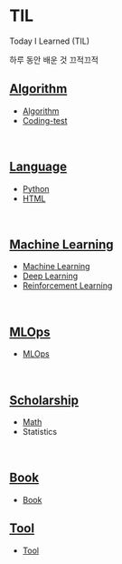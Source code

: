 # TIL
Today I Learned (TIL)

하루 동안 배운 것 끄적끄적

## [Algorithm](./Algorithm/)
- [Algorithm](./Algorithm/algorithm.md)
- [Coding-test](./Algorithm/coding-test.md)
<br>

## [Language](./Language/)
- [Python](./Language/python.md)
- [HTML](./Language/html.md)
<br>

## [Machine Learning](./ML/)
- [Machine Learning](./ML/ml.md)
- [Deep Learning](./ML/DL/dl.md)
- [Reinforcement Learning](./ML/RL/rl.md)
<br>

## [MLOps](./MLOps/)
- [MLOps](./MLOps/mlops.md)
<br>

## [Scholarship](./Scholarship)
- [Math](./Scholarship/Math/math.md)
- Statistics
<br>

## [Book](./Book/)
- [Book](./Book/book.md)

## [Tool](./Tool/)
- [Tool](./Tool/tool.md)